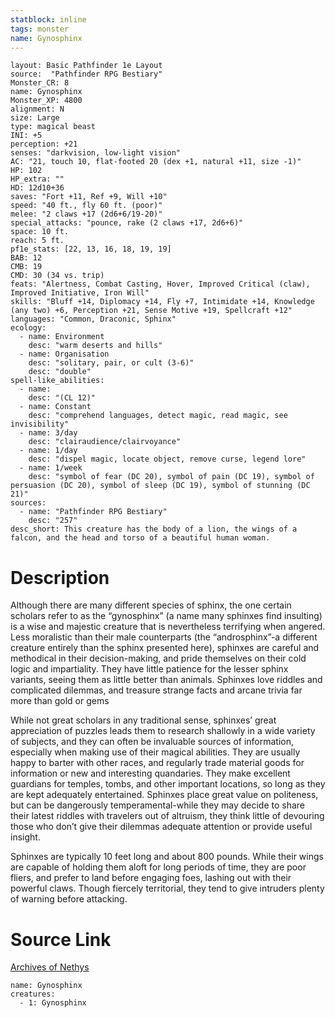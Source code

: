 ```yaml
---
statblock: inline
tags: monster
name: Gynosphinx
---
```

```statblock
layout: Basic Pathfinder 1e Layout
source:  "Pathfinder RPG Bestiary"
Monster_CR: 8
name: Gynosphinx
Monster_XP: 4800
alignment: N
size: Large
type: magical beast
INI: +5
perception: +21
senses: "darkvision, low-light vision"
AC: "21, touch 10, flat-footed 20 (dex +1, natural +11, size -1)"
HP: 102
HP_extra: ""
HD: 12d10+36
saves: "Fort +11, Ref +9, Will +10"
speed: "40 ft., fly 60 ft. (poor)"
melee: "2 claws +17 (2d6+6/19-20)"
special_attacks: "pounce, rake (2 claws +17, 2d6+6)"
space: 10 ft.
reach: 5 ft.
pf1e_stats: [22, 13, 16, 18, 19, 19]
BAB: 12
CMB: 19
CMD: 30 (34 vs. trip)
feats: "Alertness, Combat Casting, Hover, Improved Critical (claw), Improved Initiative, Iron Will"
skills: "Bluff +14, Diplomacy +14, Fly +7, Intimidate +14, Knowledge (any two) +6, Perception +21, Sense Motive +19, Spellcraft +12"
languages: "Common, Draconic, Sphinx"
ecology:
  - name: Environment
    desc: "warm deserts and hills"
  - name: Organisation
    desc: "solitary, pair, or cult (3-6)"
    desc: "double"
spell-like_abilities:
  - name:
    desc: "(CL 12)"
  - name: Constant
    desc: "comprehend languages, detect magic, read magic, see invisibility"
  - name: 3/day
    desc: "clairaudience/clairvoyance"
  - name: 1/day
    desc: "dispel magic, locate object, remove curse, legend lore"
  - name: 1/week
    desc: "symbol of fear (DC 20), symbol of pain (DC 19), symbol of persuasion (DC 20), symbol of sleep (DC 19), symbol of stunning (DC 21)"
sources:
  - name: "Pathfinder RPG Bestiary"
    desc: "257"
desc_short: This creature has the body of a lion, the wings of a falcon, and the head and torso of a beautiful human woman.
```
# Description
Although there are many different species of sphinx, the one certain scholars refer to as the “gynosphinx” (a name many sphinxes find insulting) is a wise and majestic creature that is nevertheless terrifying when angered. Less moralistic than their male counterparts (the “androsphinx”-a different creature entirely than the sphinx presented here), sphinxes are careful and methodical in their decision-making, and pride themselves on their cold logic and impartiality. They have little patience for the lesser sphinx variants, seeing them as little better than animals. Sphinxes love riddles and complicated dilemmas, and treasure strange facts and arcane trivia far more than gold or gems

While not great scholars in any traditional sense, sphinxes’ great appreciation of puzzles leads them to research shallowly in a wide variety of subjects, and they can often be invaluable sources of information, especially when making use of their magical abilities. They are usually happy to barter with other races, and regularly trade material goods for information or new and interesting quandaries. They make excellent guardians for temples, tombs, and other important locations, so long as they are kept adequately entertained. Sphinxes place great value on politeness, but can be dangerously temperamental-while they may decide to share their latest riddles with travelers out of altruism, they think little of devouring those who don’t give their dilemmas adequate attention or provide useful insight.

Sphinxes are typically 10 feet long and about 800 pounds. While their wings are capable of holding them aloft for long periods of time, they are poor fliers, and prefer to land before engaging foes, lashing out with their powerful claws. Though fiercely territorial, they tend to give intruders plenty of warning before attacking.
# Source Link
[Archives of Nethys](https://aonprd.com/MonsterDisplay.aspx?ItemName=Gynosphinx)
```encounter-table
name: Gynosphinx
creatures:
  - 1: Gynosphinx
```
